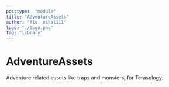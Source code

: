 ```yaml
---
posttype:  "module"  
title: "AdventureAssets"
author: "flo, nihal111"
logo: "./logo.png"
Tag: "library"
---
```

# AdventureAssets
Adventure related assets like traps and monsters, for Terasology.
